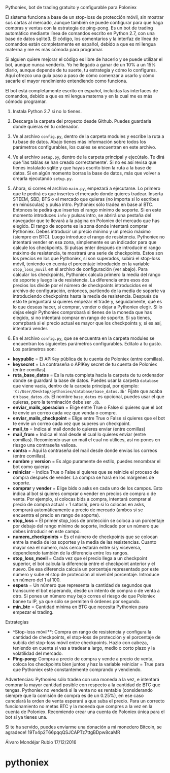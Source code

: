 Pythoniex, bot de trading gratuito y configurable para Poloniex

El sistema funciona a base de un stop-loss de protección móvil, sin mostrar sus cartas al mercado, aunque también se puede configurar para que haga compras y ventas con la estrategia de ping-pong.
Es un bot de trading automático mediante línea de comandos escrito en Python 2.7, con una base de datos sqlite3. El código, los comentarios y la interfaz de línea de comandos están completamente en español, debido a que es mi lengua materna y me es más cómoda para programar.

Si alguien quiere mejorar el código es libre de hacerlo y se puede utilizar el bot, aunque nunca venderlo. Yo he llegado a ganar de un 10% a un 15% diario, aunque depende de tu suerte, tu estrategia y cómo lo configures.
Aquí ofrezco una guía paso a paso de cómo comenzar a usarlo y cómo sacarle el mayor rendimiento entendiendo como funciona.

El bot está completamente escrito en español, incluidas las interfaces de comandos, debido a que es mi lengua materna y en la cual me es más cómodo programar.

1. Instala Python 2.7 si no lo tienes.

2. Descarga la carpeta del proyecto desde Github. Puedes guardarla donde quieras en tu ordenador.

3. Ve al archivo `config.py`, dentro de la carpeta modules y escribe la ruta a tu base de datos. Abajo tienes más información sobre todos los parámetros configurables, los cuales se encuentran en este archivo.

4. Ve al archivo `setup.py`, dentro de la carpeta principal y ejecútalo. Te dirá que 'las tablas se han creado correctamente'. Si no es así revisa que tienes instalado sqlite y que hayas escrito bien la ruta a la base de datos. Si en algún momento borras la base de datos, más que volver a crearla ejecutando `setup.py`.

5. Ahora, si corres el archivo `main.py`, empezará a ejecutarse. Lo primero que te pedirá es que insertes el mercado donde quieres tradear. Inserta STEEM, SBD, BTS o el mercado que quieras (no importa si lo escribes en minúsculas) y pulsa intro. Pythoniex sólo tradea en base al BTC.
Entonces te pedirá que insertes el rango mínimo de soporte. Si en este momento introduces `info` y pulsas intro, se abrirá una pestaña del navegador que te llevará a la página en Poloniex del mercado que has elegido. El rango de soporte es la zona donde intentará comprar Pythoniex. Debes introducir un precio mínimo y un precio máximo (siempre en BTC).
Luego introduce el rango de resistencia. Pythoniex no intentará vender en esa zona, simplemente es un indicador para que calcule los checkpoints. Si pulsas enter después de introducir el rango máximo de resistencia, te mostrará una serie de checkpoints. Estos son los precios en los que Pythoniex, si son superados, subirá el stop-loss móvil, teniendo en cuenta el porcentaje introducido en la variable `stop_loss_movil` en el archivo de configuración (ver abajo).
Para calcular los checkpoints, Pythoniex calcula primero la media del rango de soporte y luego la de resistencia. La diferencia entre esos dos precios los divide por el número de checkpoints introducidos en el archivo de configuración, entonces, partiendo de la media de soporte va introduciendo checkpoints hasta la media de resistencia. 
Después de esto te preguntará si quieres empezar el trade y, seguidamente, qué es lo que deseas hacer, si comprar, vender o dejar a Pythoniex elegir. Si lo dejas elegir Pythoniex comprobará si tienes de la moneda que has elegido, si no intentará comprar en rango de soporte. Si ya tienes, comrpbará si el precio actual es mayor que los checkpoints y, si es así, intentará vender.

6. En el archivo `config.py`, que se encuentra en la carpeta modules se encuentran los siguientes parámetros configurables. Edítalo a tu gusto. Los parámetros son:

- **keypublic** = El APIKey pública de tu cuenta de Poloniex (entre comillas).
- **keysecret** = La contraseña o APIKey secret de tu cuenta de Poloniex (entre comillas).
- **ruta_base_datos** = Es la ruta completa hacia la carpeta de tu ordenador donde se guardará la base de datos. Puedes usar la carpeta `database` que viene vacía, dentro de la carpeta principal, por ejemplo: `'C:/User/Desktop/pythoniex/database/base_datos.db'` Fíjate que acaba en `base_datos.db`. El nombre `base_datos` es opcional, puedes usar el que quieras, pero la terminación debe ser `.db`.
- **enviar_mails_operacion** = Elige entre True o False si quieres que el bot te envíe un correo cada vez que venda o compre.
- **enviar_mails_checkpoint** = Elige entre True o False si quieres que el bot te envíe un correo cada vez que superes un checkpoint.
- **mail_to** = Indica al mail donde lo quieres enviar (entre comillas)
- **mail_from** = Indica el mail desde el cual lo quieres enviar (entre comillas). Recomiendo usar un mail el cual no utilices, así no pones en riesgo una contraseña valiosa.
- **contra** = Aquí la contraseña del mail desde donde envias los correos (entre comillas).
- **nombre** y **version** = Es algo puramente de estilo, puedes renombrar el bot como quieras
- **reiniciar** = Indica True o False si quieres que se reinicie el proceso de compra después de vender. La compra se hará en los márgenes de soporte.
- **comprar** y **vender** = Elige bids o asks en cada uno de los campos. Esto indica al bot si quieres comprar o vender en precios de compra o de venta. Por ejemplo, si colocas bids a compra, intentará comprar al precio de compra actual + 1 satoshi, pero si lo colocas en asks, comprará automáticamente a precio de mercado (ambos si se encuentra el precio en rango de soporte).
- **stop_loss** = El primer stop_loss de protección se coloca a un porcentaje por debajo del rango mínimo de soporte, indicado por un número que debes introducir en este campo.
- **numero_checkpoints** = Es el número de checkpoints que se colocan entre la media de los soportes y la media de las resistencias. Cuanto mayor sea el número, más cerca estarán entre sí y viceversa, dependiendo también de la diferencia entre los rangos.
- **stop_loss_movil** = Cada vez que el precio llega a un checkpoint superior, el bot calcula la diferencia entre el checkpoint anterior y el nuevo. De esa diferencia calcula un porcentaje representado por este número y sube el stop de protección al nivel del porcentaje. Introduce un número del 1 al 100.
- **espera** = Un número que representa la cantidad de segundos que transcurre el bot esperando, desde un intento de compra o de venta a otro. Si pones un número muy bajo corres el riesgo de que Poloniex banee tu IP, ya que sólo se permiten 6 órdenes por segundo.
- **min_btc** = Cantidad mínima en BTC que necesita Pythoniex para empezar el trading.

Estrategias
- ^Stop-loss móvil**: Compra en rango de resistencia y configura la cantidad de checkpoints, el stop-loss de protección y el porcentaje de subida del stop-loss móvil entre checkpoints. Hazlo con cabeza, teniendo en cuenta si vas a tradear a largo, medio o corto plazo y la volatilidad del mercado.
- **Ping-pong**: Compra a precio de compra y vende a precio de venta, coloca los checkpoints bien juntos y haz la variable reiniciar = True para que Pythoniex esté constantemente comprando y vendiendo. 

Advertencias:
Pythoniex sólo tradea con una moneda a la vez, e intentará comprar la mayor cantidad posible con respecto a la cantidad de BTC que tengas. Pythoniex no venderá si la venta no es rentable (considerando siempre que la comisión de compra es de un 0.25%), en ese caso cancelará la orden de venta esperará a que suba el precio.
Para un correcto funcionamiento no metas BTC y la moneda que compres a la vez en la cuenta de Poloniex. Recomiendo crear una cuenta de Poloniex única para el bot si ya tienes una.

Si te ha servido, puedes enviarme una donación a mi monedero Bitcoin, se agradece!
19Tx4p2T66pqqQSJCAPTz7ttgBDpw8caMR

Álvaro Mondéjar Rubio 17/12/2016
# pythoniex
